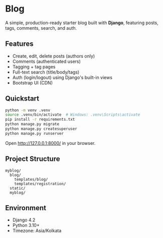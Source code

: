 # Blog 

A simple, production-ready starter blog built with **Django**, featuring posts, tags, comments, search, and auth.

## Features
- Create, edit, delete posts (authors only)
- Comments (authenticated users)
- Tagging + tag pages
- Full-text search (title/body/tags)
- Auth (login/logout) using Django's built-in views
- Bootstrap UI (CDN)

## Quickstart

```bash
python -m venv .venv
source .venv/bin/activate  # Windows: .venv\Scripts\activate
pip install -r requirements.txt
python manage.py migrate
python manage.py createsuperuser
python manage.py runserver
```

Open http://127.0.0.1:8000/ in your browser.

## Project Structure
```
myblog/
  blog/
    templates/blog/
    templates/registration/
  static/
  myblog/
```
## Environment
- Django 4.2
- Python 3.10+
- Timezone: Asia/Kolkata

